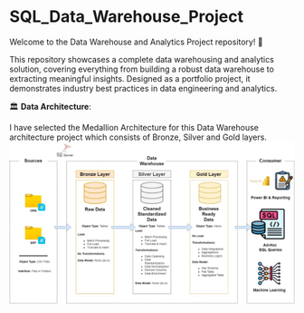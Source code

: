 # **SQL_Data_Warehouse_Project**

Welcome to the Data Warehouse and Analytics Project repository! 🚀

This repository showcases a complete data warehousing and analytics solution, covering everything from building a robust data warehouse to extracting meaningful insights. Designed as a portfolio project, it demonstrates industry best practices in data engineering and analytics.

🏛️ **Data Architecture**:

I have selected the Medallion Architecture for this Data Warehouse architecture project which consists of Bronze, Silver and Gold layers.
![Alt Text](https://github.com/uzzi740/SQL_Data_Warehouse_Project/blob/main/docs/Datawarehouseproject.jpg?raw=true)

